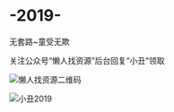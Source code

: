 # -2019-
无套路~童受无欺

关注公众号“懒人找资源”后台回复“小丑”领取

![懒人找资源二维码](http://ww1.sinaimg.cn/large/006WyPJQgy1g8v9gycml1j30jm07jmyp.jpg)

![小丑2019](http://ww1.sinaimg.cn/large/006WyPJQgy1g8v9hz4w0jj30u00gvt9k.jpg)
